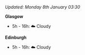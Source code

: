 *Updated: Monday 8th January 03:30*

**Glasgow**

* 5h - 16h: :cloud: Cloudy

**Edinburgh**

* 5h - 16h: :cloud: Cloudy
